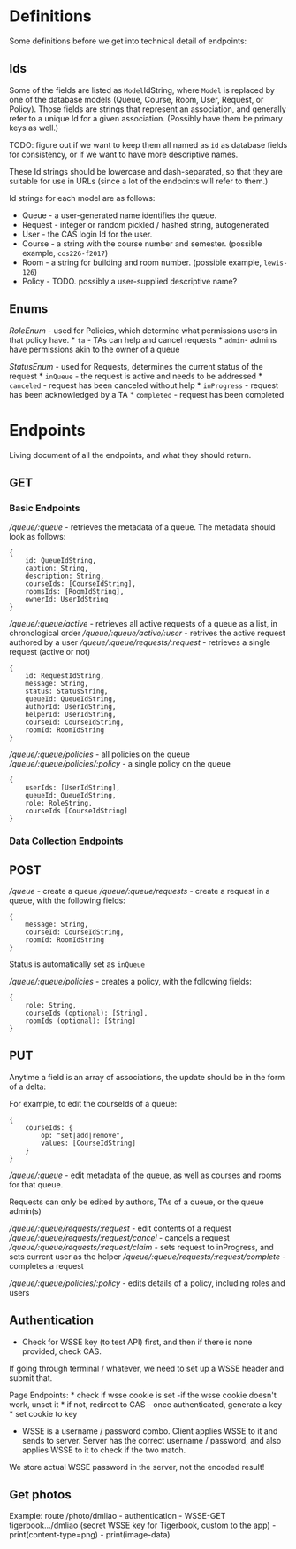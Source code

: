 # Definitions

Some definitions before we get into technical detail of endpoints:

## Ids

Some of the fields are listed as `Model`IdString, where `Model` is replaced by one of the database models (Queue, Course, Room, User, Request, or Policy). Those fields are strings that represent an association, and generally refer to a unique Id for a given association. (Possibly have them be primary keys as well.)

TODO: figure out if we want to keep them all named as `id` as database fields for consistency, or if we want to have more descriptive names.

These Id strings should be lowercase and dash-separated, so that they are suitable for use in URLs (since a lot of the endpoints will refer to them.)

Id strings for each model are as follows:

* Queue - a user-generated name identifies the queue.
* Request - integer or random pickled / hashed string, autogenerated
* User - the CAS login Id for the user.
* Course - a string with the course number and semester. (possible example, `cos226-f2017`)
* Room - a string for building and room number. (possible example, `lewis-126`)
* Policy - TODO. possibly a user-supplied descriptive name? 

## Enums

*RoleEnum* - used for Policies, which determine what permissions users in that policy have.
    * `ta` - TAs can help and cancel requests
    * `admin`- admins have permissions akin to the owner of a queue

*StatusEnum* - used for Requests, determines the current status of the request
    * `inQueue` - the request is active and needs to be addressed
    * `canceled` - request has been canceled without help
    * `inProgress` - request has been acknowledged by a TA
    * `completed` - request has been completed

# Endpoints

Living document of all the endpoints, and what they should return.

## GET

### Basic Endpoints

*/queue/:queue* - retrieves the metadata of a queue. The metadata should look as follows:

    {
        id: QueueIdString, 
        caption: String,
        description: String,
        courseIds: [CourseIdString],
        roomsIds: [RoomIdString],
        ownerId: UserIdString
    }

*/queue/:queue/active* - retrieves all active requests of a queue as a list, in chronological order
*/queue/:queue/active/:user* - retrives the active request authored by a user
*/queue/:queue/requests/:request* - retrieves a single request (active or not)

    {
        id: RequestIdString,
        message: String,
        status: StatusString,
        queueId: QueueIdString,
        authorId: UserIdString,
        helperId: UserIdString,
        courseId: CourseIdString,
        roomId: RoomIdString
    }

*/queue/:queue/policies* - all policies on the queue
*/queue/:queue/policies/:policy* - a single policy on the queue
    
    {
        userIds: [UserIdString],
        queueId: QueueIdString,
        role: RoleString,
        courseIds [CourseIdString]
    }

### Data Collection Endpoints

## POST

*/queue* - create a queue
*/queue/:queue/requests* - create a request in a queue, with the following fields:

    {
        message: String,
        courseId: CourseIdString,
        roomId: RoomIdString
    }

Status is automatically set as `inQueue`

*/queue/:queue/policies* - creates a policy, with the following fields:
    
    {
        role: String,
        courseIds (optional): [String],
        roomIds (optional): [String]
    }

## PUT

Anytime a field is an array of associations, the update should be in the form of a delta:

For example, to edit the courseIds of a queue:

    {
        courseIds: {
            op: "set|add|remove",
            values: [CourseIdString]
        }
    }


*/queue/:queue* - edit metadata of the queue, as well as courses and rooms for that queue.

Requests can only be edited by authors, TAs of a queue, or the queue admin(s)

*/queue/:queue/requests/:request* - edit contents of a request
*/queue/:queue/requests/:request/cancel* - cancels a request
*/queue/:queue/requests/:request/claim* - sets request to inProgress, and sets current user as the helper
*/queue/:queue/requests/:request/complete* - completes a request

*/queue/:queue/policies/:policy* - edits details of a policy, including roles and users

## Authentication

* Check for WSSE key (to test API) first, and then if there is none provided, check CAS. 

If going through terminal / whatever, we need to set up a WSSE header and submit that.

Page Endpoints:
    * check if wsse cookie is set
        -if the wsse cookie doesn't work, unset it
    * if not, redirect to CAS
        - once authenticated, generate a key
    * set cookie to key

* WSSE is a username / password combo. Client applies WSSE to it and sends to server. Server has the correct username / password, and also applies WSSE to it to check if the two match.

We store actual WSSE password in the server, not the encoded result!

## Get photos

Example: route /photo/dmliao
    - authentication
    - WSSE-GET tigerbook.../dmliao (secret WSSE key for Tigerbook, custom to the app)
    - print(content-type=png)
    - print(image-data)


